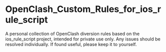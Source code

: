 # OpenClash_Custom_Rules_for_ios_rule_script
A personal collection of OpenClash diversion rules based on the ios_rule_script project, intended for private use only. Any issues should be resolved individually. If found useful, please keep it to yourself.
